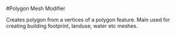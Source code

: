 #Polygon Mesh Modifier

Creates polygon from a vertices of a polygon feature. Main used for creating building footprint, landuse, water etc meshes.